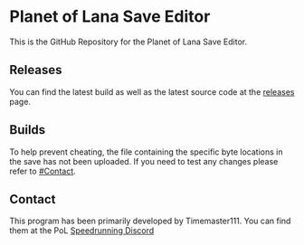 # Planet of Lana Save Editor
This is the GitHub Repository for the Planet of Lana Save Editor.
## Releases
You can find the latest build as well as the latest source code at the [releases](../../../../releases/latest) page.
## Builds
To help prevent cheating, the file containing the specific byte locations in the save has not been uploaded. If you need to test any changes please refer to [#Contact](#Contact).
## Contact
This program has been primarily developed by Timemaster111. You can find them at the PoL [Speedrunning Discord](https://discord.gg/3kJeJqUrez)